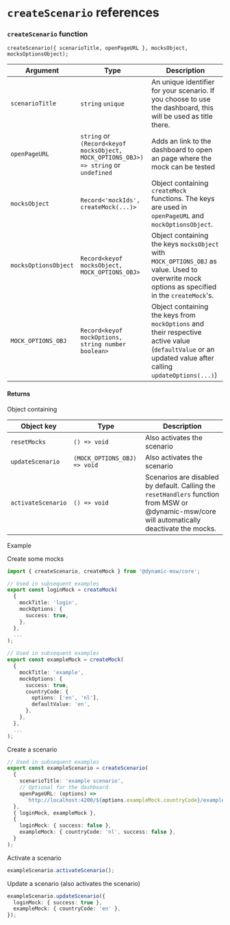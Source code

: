 # `createScenario` references

### `createScenario` function

`createScenario({ scenarioTitle, openPageURL }, mocksObject, mocksOptionsObject);`

| Argument             | Type                                                                                 | Description                                                                                                                                             |
| -------------------- | ------------------------------------------------------------------------------------ | ------------------------------------------------------------------------------------------------------------------------------------------------------- |
| `scenarioTitle`      | `string` `unique`                                                                    | An unique identifier for your scenario. If you choose to use the dashboard, this will be used as title there.                                           |
| `openPageURL`        | `string` or `(Record<keyof mocksObject, MOCK_OPTIONS_OBJ>) => string` or `undefined` | Adds an link to the dashboard to open an page where the mock can be tested                                                                              |
| `mocksObject`        | `Record<'mockIds', createMock(...)>`                                                 | Object containing `createMock` functions. The keys are used in `openPageURL` and `mockOptionsObject`.                                                   |
| `mocksOptionsObject` | `Record<keyof mocksObject, MOCK_OPTIONS_OBJ>`                                        | Object containing the keys `mocksObject` with `MOCK_OPTIONS_OBJ` as value. Used to overwrite mock options as specified in the `createMock`'s.           |
| `MOCK_OPTIONS_OBJ`   | `Record<keyof mockOptions, string number boolean>`                                   | Object containing the keys from `mockOptions` and their respective active value (`defaultValue` or an updated value after calling `updateOptions(...)`) |

#### Returns

Object containing

| Object key         | Type                         | Description                                                                                                                                    |
| ------------------ | ---------------------------- | ---------------------------------------------------------------------------------------------------------------------------------------------- |
| `resetMocks`       | `() => void`                 | Also activates the scenario                                                                                                                    |
| `updateScenario`   | `(MOCK_OPTIONS_OBJ) => void` | Also activates the scenario                                                                                                                    |
| `activateScenario` | `() => void`                 | Scenarios are disabled by default. Calling the `resetHandlers` function from MSW or @dynamic-msw/core will automatically deactivate the mocks. |

Example

Create some mocks

```ts
import { createScenario, createMock } from '@dynamic-msw/core';

// Used in subsequent examples
export const loginMock = createMock(
  {
    mockTitle: 'login',
    mockOptions: {
      success: true,
    },
  },
  ...
);

// Used in subsequent examples
export const exampleMock = createMock(
  {
    mockTitle: 'example',
    mockOptions: {
      success: true,
      countryCode: {
        options: ['en', 'nl'],
        defaultValue: 'en',
      },
    },
  },
  ...
);
```

Create a scenario

```ts
// Used in subsequent examples
export const exampleScenario = createScenario(
  {
    scenarioTitle: 'example scenario',
    // Optional for the dashboard
    openPageURL: (options) =>
      `http://localhost:4200/${options.exampleMock.countryCode}/example`,
  },
  { loginMock, exampleMock },
  {
    loginMock: { success: false },
    exampleMock: { countryCode: 'nl', success: false },
  }
);
```

Activate a scenario

```ts
exampleScenario.activateScenario();
```

Update a scenario (also activates the scenario)

```ts
exampleScenario.updateScenario({
  loginMock: { success: true },
  exampleMock: { countryCode: 'en' },
});
```
